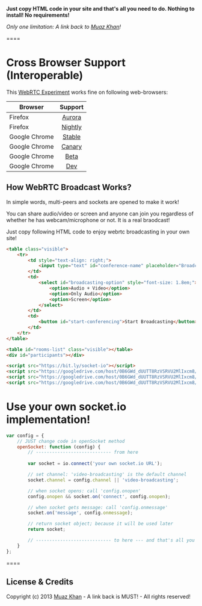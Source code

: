 **Just copy HTML code in your site and that's all you need to do. Nothing to install! No requirements!**

*Only one limitation: A link back to [Muaz Khan](http://github.com/muaz-khan)!*

====
# Cross Browser Support (Interoperable)

This [WebRTC Experiment](https://googledrive.com/host/0B6GWd_dUUTT8RzVSRVU2MlIxcm8/webrtc-broadcasting/) works fine on following web-browsers:

| Browser        | Support           |
| ------------- |:-------------:|
| Firefox | [Aurora](http://www.mozilla.org/en-US/firefox/aurora/) |
| Firefox | [Nightly](http://nightly.mozilla.org/) |
| Google Chrome | [Stable](https://www.google.com/intl/en_uk/chrome/browser/) |
| Google Chrome | [Canary](https://www.google.com/intl/en/chrome/browser/canary.html) |
| Google Chrome | [Beta](https://www.google.com/intl/en/chrome/browser/beta.html) |
| Google Chrome | [Dev](https://www.google.com/intl/en/chrome/browser/index.html?extra=devchannel#eula) |

## How WebRTC Broadcast Works?

In simple words, multi-peers and sockets are opened to make it work!

You can share audio/video or screen and anyone can join you regardless of whether he has webcam/microphone or not. It is a real braodcast!

Just copy following HTML code to enjoy webrtc broadcasting in your own site!

```html
<table class="visible">
    <tr>
        <td style="text-align: right;">
            <input type="text" id="conference-name" placeholder="Broadcast Name">
        </td>
        <td>
            <select id="broadcasting-option" style="font-size: 1.8em;">
                <option>Audio + Video</option>
                <option>Only Audio</option>
                <option>Screen</option>
            </select>
        </td>
        <td>
            <button id="start-conferencing">Start Broadcasting</button>
        </td>
    </tr>
</table>

<table id="rooms-list" class="visible"></table>
<div id="participants"></div>

<script src="https://bit.ly/socket-io"></script>
<script src="https://googledrive.com/host/0B6GWd_dUUTT8RzVSRVU2MlIxcm8/RTCPeerConnection-v1.4.js"></script>
<script src="https://googledrive.com/host/0B6GWd_dUUTT8RzVSRVU2MlIxcm8/webrtc-broadcasting/broadcast.js"></script>
<script src="https://googledrive.com/host/0B6GWd_dUUTT8RzVSRVU2MlIxcm8/webrtc-broadcasting/broadcast-ui.js"></script>
```

# Use your own socket.io implementation!

```javascript
var config = {
    // JUST change code in openSocket method
    openSocket: function (config) {
        // ---------------------------- from here
        
        var socket = io.connect('your own socket.io URL');

        // set channel: 'video-broadcasting' is the default channel
        socket.channel = config.channel || 'video-broadcasting';

        // when socket opens: call 'config.onopen'
        config.onopen && socket.on('connect', config.onopen);

        // when socket gets message: call 'config.onmessage'
        socket.on('message', config.onmessage);

        // return socket object; because it will be used later
        return socket;

        // ---------------------------- to here --- and that's all you need to do!
    }
};
```

====
## License & Credits

Copyright (c) 2013 [Muaz Khan](https://plus.google.com/100325991024054712503) - A link back is MUST! - All rights reserved!

